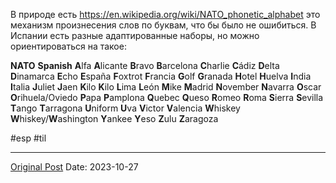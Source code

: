 В природе есть https://en.wikipedia.org/wiki/NATO_phonetic_alphabet это механизм произнесения слов по буквам, что бы было не ошибиться. В Испании есть разные адаптированные наборы, но можно ориентироваться на такое:

**NATO**  **Spanish**
**A**lfa   **A**licante
**B**ravo  **B**arcelona
**C**harlie  **C**ádiz
**D**elta  **D**inamarca
**E**cho  **E**spaña
**F**oxtrot  **F**rancia
**G**olf  **G**ranada
**H**otel  **H**uelva
**I**ndia  **I**talia
**J**uliet  **J**aen
**K**ilo   **K**ilo
**L**ima  **L**eón
**M**ike  **M**adrid
**N**ovember **N**avarra
**O**scar  **O**rihuela/Oviedo
**P**apa  **P**amplona
**Q**uebec  **Q**ueso
**R**omeo  **R**oma
**S**ierra  **S**evilla
**T**ango  **T**arragona
**U**niform  **U**va
**V**ictor  **V**alencia
**W**hiskey **W**hiskey/**W**ashington
**Y**ankee  **Y**eso
**Z**ulu  **Z**aragoza

#esp #til

---
[Original Post](https://t.me/lev2tarragona/1671)
Date: 2023-10-27
